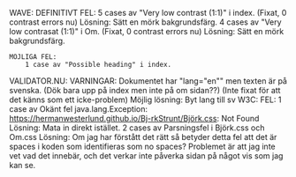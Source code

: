 WAVE:
    DEFINITIVT FEL:
        5 cases av "Very low contrast (1:1)" i index.
            (Fixat, 0 contrast errors nu)
                Lösning: Sätt en mörk bakgrundsfärg.
         4 cases av "Very low contrasat (1:1)" i Om.
            (Fixat, 0 contrast errors nu)
                Lösning: Sätt en mörk bakgrundsfärg.

    MÖJLIGA FEL:
        1 case av "Possible heading" i index.

VALIDATOR.NU:
    VARNINGAR:
        Dokumentet har "lang="en"" men texten är på svenska. (Dök bara upp på index men inte på om sidan??)
            (Inte fixat för att det känns som ett icke-problem)
                Möjlig lösning: Byt lang till sv
W3C:
    FEL:
        1 case av Okänt fel java.lang.Exception: https://hermanwesterlund.github.io/Bj-rkStrunt/Björk.css: Not Found
            Lösning: Mata in direkt istället.
        2 cases av Parsningsfel i Björk.css och Om.css
            Lösning: Om jag har förstått det rätt så betyder detta fel att det är spaces i koden som identifieras som no spaces? Problemet är att jag inte vet vad det innebär, och det verkar inte påverka sidan på något vis som jag kan se.